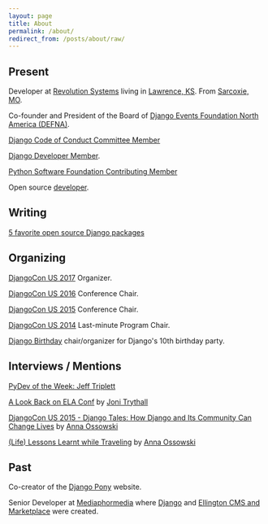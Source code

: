 ```yaml
---
layout: page
title: About
permalink: /about/
redirect_from: /posts/about/raw/
---
```


## Present

Developer at [Revolution Systems](http://revsys.com/) living in [Lawrence, KS](http://en.wikipedia.org/wiki/Lawrence,_Kansas). From [Sarcoxie, MO](http://en.wikipedia.org/wiki/Sarcoxie,_Missouri).

Co-founder and President of the Board of [Django Events Foundation North America (DEFNA)](https://github.com/defna).

[Django Code of Conduct Committee Member](https://www.djangoproject.com/foundation/committees/#conduct)

[Django Developer Member](https://www.djangoproject.com/foundation/developer-members/).

[Python Software Foundation Contributing Member](https://www.python.org/psf/membership/)

Open source [developer](https://github.com/jefftriplett).

## Writing

[5 favorite open source Django packages](https://opensource.com/business/15/12/5-favorite-open-source-django-packages)

## Organizing

[DjangoCon US 2017](https://2017.djangocon.us/) Organizer.

[DjangoCon US 2016](https://2016.djangocon.us/) Conference Chair.

[DjangoCon US 2015](https://2015.djangocon.us/) Conference Chair.

[DjangoCon US 2014](https://2014.djangocon.us/) Last-minute Program Chair.

[Django Birthday](https://djangobirthday.com/) chair/organizer for Django's 10th birthday party.

## Interviews / Mentions

[PyDev of the Week: Jeff Triplett](http://www.blog.pythonlibrary.org/2016/01/04/pydev-of-the-week-jeff-triplett/)

[A Look Back on ELA Conf](http://jonibologna.com/a-look-back-on-ela-conf/) by [Joni Trythall](https://twitter.com/JoniTrythall)

[DjangoCon US 2015 - Django Tales: How Django and Its Community Can Change Lives](https://www.youtube.com/watch?v=JQkM_fOlb2A) by [Anna Ossowski](https://twitter.com/OssAnna16)

[(Life) Lessons Learnt while Traveling](http://anna-oz.tumblr.com/post/156114754840/life-lessons-learnt-while-traveling) by [Anna Ossowski](https://twitter.com/OssAnna16)

## Past

Co-creator of the [Django Pony](http://www.djangopony.com/) website.

Senior Developer at [Mediaphormedia](http://mediaphormedia.com/) where [Django](http://djangoproject.com/) and [Ellington CMS and Marketplace](http://www.ellingtoncms.com/) were created.
